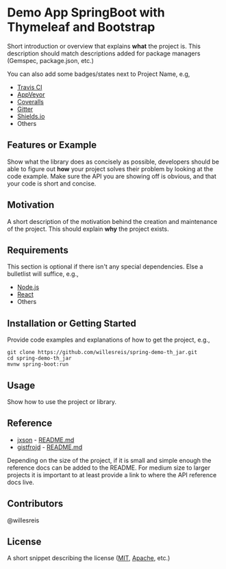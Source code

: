 # Demo App SpringBoot with Thymeleaf and Bootstrap

Short introduction or overview that explains **what** the project is. This description should match descriptions added for package managers (Gemspec, package.json, etc.)

You can also add some badges/states next to Project Name, e.g,
+ [Travis CI](https://travis-ci.org/)
+ [AppVeyor](http://www.appveyor.com/)
+ [Coveralls](https://coveralls.io/)
+ [Gitter](https://gitter.im/)
+ [Shields.io](http://shields.io/)
+ Others

## Features or Example

Show what the library does as concisely as possible, developers should be able to figure out **how** your project solves their problem by looking at the code example. Make sure the API you are showing off is obvious, and that your code is short and concise.

## Motivation

A short description of the motivation behind the creation and maintenance of the project. This should explain **why** the project exists.

## Requirements

This section is optional if there isn't any special dependencies. Else a bulletlist will suffice, e.g.,
+ [Node.js](https://nodejs.org/)
+ [React](https://facebook.github.io/react/)
+ Others

## Installation or Getting Started

Provide code examples and explanations of how to get the project, e.g.,

    git clone https://github.com/willesreis/spring-demo-th_jar.git
    cd spring-demo-th_jar
    mvnw spring-boot:run

## Usage

Show how to use the project or library.
    
## Reference

+ [jxson](https://gist.github.com/jxson) - [README.md](https://gist.github.com/jxson/1784669)
+ [gistfrojd](https://gist.github.com/gistfrojd) - [README.md](https://gist.github.com/gistfrojd/5fcd3b70949ac6376f66)

Depending on the size of the project, if it is small and simple enough the reference docs can be added to the README. For medium size to larger projects it is important to at least provide a link to where the API reference docs live.

## Contributors

@willesreis

## License

A short snippet describing the license ([MIT](http://opensource.org/licenses/mit-license.php), [Apache](http://opensource.org/licenses/Apache-2.0), etc.)